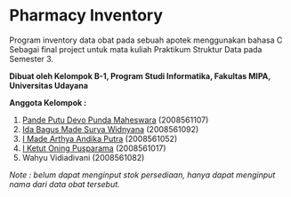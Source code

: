 # Pharmacy Inventory

Program inventory data obat pada sebuah apotek menggunakan bahasa C
Sebagai final project untuk mata kuliah Praktikum Struktur Data pada Semester 3.

**Dibuat oleh Kelompok B-1, Program Studi Informatika, Fakultas MIPA, Universitas Udayana**

**Anggota Kelompok :**

1. [Pande Putu Devo Punda Maheswara](https://github.com/maheswaradevo/) (2008561107)
2. [Ida Bagus Made Surya Widnyana](https://github.com/odesurya/) (2008561092)
3. [I Made Arthya Andika Putra](https://github.com/mistykz/) (2008561052)
4. [I Ketut Oning Pusparama](https://github.com/iktoning/) (2008561017)
5. Wahyu Vidiadivani (2008561082)

_Note : belum dapat menginput stok persediaan, hanya dapat menginput nama dari data obat tersebut._
